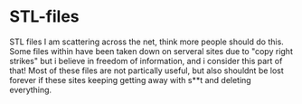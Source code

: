 # STL-files

STL files I am scattering across the net, think more people should do this. Some files within have been taken down on serveral sites due to "copy right strikes" but i believe in freedom of information, and i consider this part of that! Most of these files are not partically useful, but also shouldnt be lost forever if these sites keeping getting away with s**t and deleting everything.
